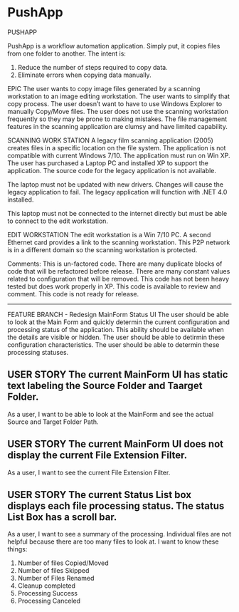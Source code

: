 # PushApp
PUSHAPP

PushApp is a workflow automation application.  Simply put, it copies files from one folder to another.  The intent is:

1.	Reduce the number of steps required to copy data.
2.	Eliminate errors when copying data manually.

EPIC
The user wants to copy image files generated by a scanning workstation to an image editing workstation.  The user wants to simplify that copy process.  The user doesn’t want to have to use Windows Explorer to manually Copy/Move files.  The user does not use the scanning workstation frequently so they may be prone to making mistakes.  The file management features in the scanning application are clumsy and have limited capability.

SCANNING WORK STATION
A legacy film scanning application (2005) creates files in a specific location on the file system. The application is not compatible with current Windows 7/10.  The application must run on Win XP.  The user has purchased a Laptop PC and installed XP to support the application. The source code for the legacy application is not available. 

The laptop must not be updated with new drivers.  Changes will cause the legacy application to fail.  The legacy application will function with .NET 4.0 installed.

This laptop must not be connected to the internet directly but must be able to connect to the edit workstation.  

EDIT WORKSTATION
The edit workstation is a Win 7/10 PC.  A second Ethernet card provides a link to the scanning workstation.  This P2P network is in a different domain so the scanning workstation is protected.

Comments:  This is un-factored code.  There are many duplicate blocks of code that will be refactored before release.  There are many constant values related to configuration that will be removed.  This code has not been heavy tested but does work properly in XP.  This code is available to review and comment.  This code is not ready for release.

-------------------------------------------------------------------------------
FEATURE BRANCH - Redesign MainForm Status UI
The user should be able to look at the Main Form and quickly determin the current configuration and processing status of the application.  This ability should be available when the details are visible or hidden. The user should be able to detirmin these configuration characteristics. The user should be able to determin these processing statuses.

USER STORY
The current MainForm UI has static text labeling the Source Folder and Taarget Folder.
--
As a user, I want to be able to look at the MainForm and see the actual Source and Target Folder Path.

USER STORY
The current MainForm UI does not display the current File Extension Filter.
--
As a user, I want to see the current File Extension Filter.

USER STORY
The current Status List box displays each file processing status.  The status List Box has a scroll bar.
--
As a user, I want to see a summary of the processing.  Individual files are not helpful because there are too many files to look at.  I want to know these things:
1) Number of files Copied/Moved
2) Number of files Skipped
3) Number of Files Renamed
4) Cleanup completed
5) Processing Success
6) Processing Canceled
